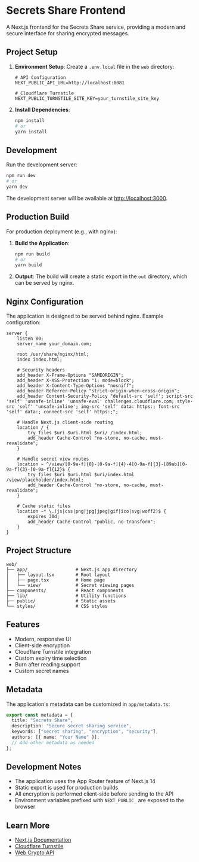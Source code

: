# Secrets Share Frontend

A Next.js frontend for the Secrets Share service, providing a modern and secure interface for sharing encrypted messages.

## Project Setup

1. **Environment Setup**:
   Create a `.env.local` file in the `web` directory:

   ```env
   # API Configuration
   NEXT_PUBLIC_API_URL=http://localhost:8081

   # Cloudflare Turnstile
   NEXT_PUBLIC_TURNSTILE_SITE_KEY=your_turnstile_site_key
   ```

2. **Install Dependencies**:
   ```bash
   npm install
   # or
   yarn install
   ```

## Development

Run the development server:

```bash
npm run dev
# or
yarn dev
```

The development server will be available at [http://localhost:3000](http://localhost:3000).

## Production Build

For production deployment (e.g., with nginx):

1. **Build the Application**:

   ```bash
   npm run build
   # or
   yarn build
   ```

2. **Output**:
   The build will create a static export in the `out` directory, which can be served by nginx.

## Nginx Configuration

The application is designed to be served behind nginx. Example configuration:

```nginx
server {
    listen 80;
    server_name your_domain.com;

    root /usr/share/nginx/html;
    index index.html;

    # Security headers
    add_header X-Frame-Options "SAMEORIGIN";
    add_header X-XSS-Protection "1; mode=block";
    add_header X-Content-Type-Options "nosniff";
    add_header Referrer-Policy "strict-origin-when-cross-origin";
    add_header Content-Security-Policy "default-src 'self'; script-src 'self' 'unsafe-inline' 'unsafe-eval' challenges.cloudflare.com; style-src 'self' 'unsafe-inline'; img-src 'self' data: https:; font-src 'self' data:; connect-src 'self' https:;";

    # Handle Next.js client-side routing
    location / {
        try_files $uri $uri.html $uri/ /index.html;
        add_header Cache-Control "no-store, no-cache, must-revalidate";
    }

    # Handle secret view routes
    location ~ ^/view/[0-9a-f]{8}-[0-9a-f]{4}-4[0-9a-f]{3}-[89ab][0-9a-f]{3}-[0-9a-f]{12}$ {
        try_files $uri $uri.html $uri/index.html /view/placeholder/index.html;
        add_header Cache-Control "no-store, no-cache, must-revalidate";
    }

    # Cache static files
    location ~* \.(js|css|png|jpg|jpeg|gif|ico|svg|woff2)$ {
        expires 30d;
        add_header Cache-Control "public, no-transform";
    }
}
```

## Project Structure

```
web/
├── app/                  # Next.js app directory
│   ├── layout.tsx        # Root layout
│   ├── page.tsx          # Home page
│   └── view/             # Secret viewing pages
├── components/           # React components
├── lib/                  # Utility functions
├── public/               # Static assets
└── styles/               # CSS styles
```

## Features

- Modern, responsive UI
- Client-side encryption
- Cloudflare Turnstile integration
- Custom expiry time selection
- Burn after reading support
- Custom secret names

## Metadata

The application's metadata can be customized in `app/metadata.ts`:

```typescript
export const metadata = {
  title: "Secrets Share",
  description: "Secure secret sharing service",
  keywords: ["secret sharing", "encryption", "security"],
  authors: [{ name: "Your Name" }],
  // Add other metadata as needed
};
```

## Development Notes

- The application uses the App Router feature of Next.js 14
- Static export is used for production builds
- All encryption is performed client-side before sending to the API
- Environment variables prefixed with `NEXT_PUBLIC_` are exposed to the browser

## Learn More

- [Next.js Documentation](https://nextjs.org/docs)
- [Cloudflare Turnstile](https://developers.cloudflare.com/turnstile/)
- [Web Crypto API](https://developer.mozilla.org/en-US/docs/Web/API/Web_Crypto_API)
